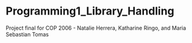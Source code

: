 # Programming1_Library_Handling
Project final for COP 2006 - Natalie Herrera, Katharine Ringo, and Maria Sebastian Tomas 
